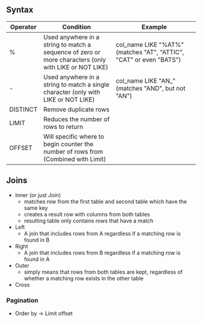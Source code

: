 ## Syntax
| Operator | Condition                                                                                             | Example                                                                 |
| -------- | ----------------------------------------------------------------------------------------------------- | ----------------------------------------------------------------------- |
| %        | Used anywhere in a string to match a sequence of zero or more characters (only with LIKE or NOT LIKE) | col_name LIKE "%AT%"  <br>(matches "AT", "ATTIC", "CAT" or even "BATS") |
| -        | Used anywhere in a string to match a single character (only with LIKE or NOT LIKE)                    | col_name LIKE "AN_"  <br>(matches "AND", but not "AN")                  |
| DISTINCT | Remove duplicate rows                                                                                 |                                                                         |
| LIMIT    | Reduces the number of rows to return                                                                  |                                                                         |
| OFFSET   | Will specific where to begin counter the number of rows from (Combined with Limit)                    |                                                                         |
## Joins
- Inner (or just Join)
	- matches row from the first table and second table which have the same key
	- creates a result row with columns from both tables
	- resulting table only contains rows that have a match
- Left
	- A join that includes rows from A regardless if a matching row is found in B
- Right
	- A join that includes rows from B regardless if a matching row is found in A
- Outer
	- simply means that rows from both tables are kept, regardless of whether a matching row exists in the other table
- Cross
### Pagination
- Order by -> Limit offset